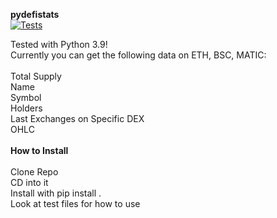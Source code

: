 **pydefistats**\
[![Tests](https://github.com/crosschainer/pydefistats/actions/workflows/python-app.yml/badge.svg)](https://github.com/crosschainer/pydefistats/actions/workflows/python-app.yml)

Tested with Python 3.9!\
Currently you can get the following data on ETH, BSC, MATIC:\
\
Total Supply\
Name\
Symbol\
Holders\
Last Exchanges on Specific DEX\
OHLC\
\
**How to Install**\
\
Clone Repo\
CD into it\
Install with pip install .\
Look at test files for how to use
